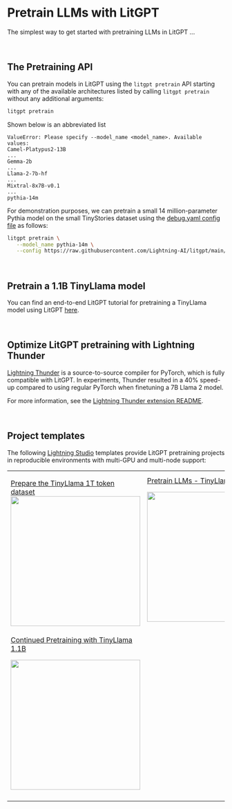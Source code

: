 # Pretrain LLMs with LitGPT


The simplest way to get started with pretraining LLMs in LitGPT ...


&nbsp;
## The Pretraining API

You can pretrain models in LitGPT using the `litgpt pretrain` API starting with any of the available architectures listed by calling `litgpt pretrain` without any additional arguments:

```bash
litgpt pretrain
```

Shown below is an abbreviated list

```
ValueError: Please specify --model_name <model_name>. Available values:
Camel-Platypus2-13B
...
Gemma-2b
...
Llama-2-7b-hf
...
Mixtral-8x7B-v0.1
...
pythia-14m
```

For demonstration purposes, we can pretrain a small 14 million-parameter Pythia model on the small TinyStories dataset using the [debug.yaml config file](https://github.com/Lightning-AI/litgpt/blob/main/config_hub/pretrain/debug.yaml) as follows:

```bash
litgpt pretrain \
   --model_name pythia-14m \
   --config https://raw.githubusercontent.com/Lightning-AI/litgpt/main/config_hub/pretrain/debug.yaml
```




&nbsp;
## Pretrain a 1.1B TinyLlama model

You can find an end-to-end LitGPT tutorial for pretraining a TinyLlama model using LitGPT [here](pretrain_tinyllama.md).


&nbsp;
## Optimize LitGPT pretraining with Lightning Thunder

[Lightning Thunder](https://github.com/Lightning-AI/lightning-thunder) is a source-to-source compiler for PyTorch, which is fully compatible with LitGPT. In experiments, Thunder resulted in a 40% speed-up compared to using regular PyTorch when finetuning a 7B Llama 2 model.

For more information, see the [Lightning Thunder extension README](https://github.com/Lightning-AI/lightning-thunder).


&nbsp;
## Project templates

The following [Lightning Studio](https://lightning.ai/lightning-ai/studios) templates provide LitGPT pretraining projects in reproducible environments with multi-GPU and multi-node support:
&nbsp;

|                                                                                                                                                                                                                                                                                                                                             |                                                                                                                                                                                                                                                                                                                                                |
|---------------------------------------------------------------------------------------------------------------------------------------------------------------------------------------------------------------------------------------------------------------------------------------------------------------------------------------------|------------------------------------------------------------------------------------------------------------------------------------------------------------------------------------------------------------------------------------------------------------------------------------------------------------------------------------------------|
| <p align="left">[Prepare the TinyLlama 1T token dataset](https://lightning.ai/lightning-ai/studios/prepare-the-tinyllama-1t-token-dataset) <br> [<img src="https://pl-public-data.s3.amazonaws.com/assets_litgpt/readme/3.webp" width="300"></p>](https://lightning.ai/lightning-ai/studios/prepare-the-tinyllama-1t-token-dataset)         | [Pretrain LLMs - TinyLlama 1.1B](https://lightning.ai/lightning-ai/studios/pretrain-llms-tinyllama-1-1b) <br> <p align="left">[<img src="https://pl-public-data.s3.amazonaws.com/assets_litgpt/readme/4.webp" width="300"></p>](https://lightning.ai/lightning-ai/studios/pretrain-llms-tinyllama-1-1b)                                        |
| [Continued Pretraining with TinyLlama 1.1B](https://lightning.ai/lightning-ai/studios/continued-pretraining-with-tinyllama-1-1b) <br> <p align="left">[<img src="https://pl-public-data.s3.amazonaws.com/assets_litgpt/readme/1.webp" width="300"></p>](https://lightning.ai/lightning-ai/studios/continued-pretraining-with-tinyllama-1-1b) | |
|                                                                                                                                                                                                                                                                                                                                             |                                                                                                                                                                                                                                                     